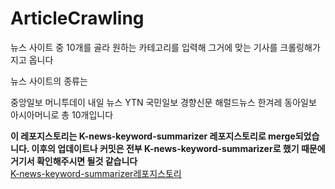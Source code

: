 # ArticleCrawling
뉴스 사이트 중 10개를 골라 원하는 카테고리를 입력해 그거에 맞는 기사를 크롤링해가지고 옵니다

뉴스 사이트의 종류는

중앙일보
머니투데이
내일 뉴스
YTN
국민일보
경향신문
해럴드뉴스
한겨레
동아일보
아시아머니로 총 10개입니다

**이 레포지스토리는 K-news-keyword-summarizer 레포지스토리로 merge되었습니다. 이후의 업데이트나 커밋은 전부 K-news-keyword-summarizer로 했기 때문에 거기서 확인해주시면 될것 같습니다**  
[K-news-keyword-summarizer레포지스토리](https://github.com/ossteam8/K-news-keyword-summarizer)
